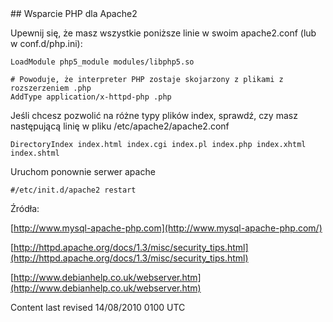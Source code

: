 <div id="main-page"></div>
<div class="divider" id="serv-php"></div>
## Wsparcie PHP dla Apache2

Upewnij się, że masz wszystkie poniższe linie w swoim apache2.conf (lub w conf.d/php.ini): 

~~~  
LoadModule php5_module modules/libphp5.so  
~~~

~~~  
# Powoduje, że interpreter PHP zostaje skojarzony z plikami z rozszerzeniem .php  
AddType application/x-httpd-php .php  
~~~

Jeśli chcesz pozwolić na różne typy plików index, sprawdź, czy masz następującą linię w pliku /etc/apache2/apache2.conf

~~~  
DirectoryIndex index.html index.cgi index.pl index.php index.xhtml index.shtml  
~~~

Uruchom ponownie serwer apache

~~~  
#/etc/init.d/apache2 restart  
~~~

Źródła:

 [http://www.mysql-apache-php.com](http://www.mysql-apache-php.com/) 

 [http://httpd.apache.org/docs/1.3/misc/security_tips.html](http://httpd.apache.org/docs/1.3/misc/security_tips.html) 

 [http://www.debianhelp.co.uk/webserver.htm](http://www.debianhelp.co.uk/webserver.htm) 

<div id="rev">Content last revised 14/08/2010 0100 UTC</div>
